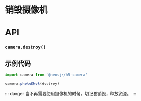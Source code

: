 # 销毁摄像机

# API
### `camera.destroy()`
### 

## 示例代码

```js
import camera from '@neosjs/h5-camera'

camera.photoShot(destroy)
```

::: danger
当不再需要使用摄像机的时候，切记要销毁，释放资源。
:::
